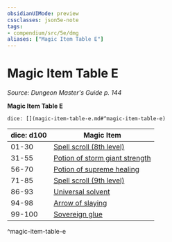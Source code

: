 ```yaml
---
obsidianUIMode: preview
cssclasses: json5e-note
tags:
- compendium/src/5e/dmg
aliases: ["Magic Item Table E"]
---
```

# Magic Item Table E
*Source: Dungeon Master's Guide p. 144* 

**Magic Item Table E**

`dice: [](magic-item-table-e.md#^magic-item-table-e)`

| dice: d100 | Magic Item |
|------------|------------|
| 01-30 | [Spell scroll (8th level)](/Systems/5e/items/spell-scroll-8th-level.md) |
| 31-55 | [Potion of storm giant strength](/Systems/5e/items/potion-of-storm-giant-strength.md) |
| 56-70 | [Potion of supreme healing](/Systems/5e/items/potion-of-supreme-healing.md) |
| 71-85 | [Spell scroll (9th level)](/Systems/5e/items/spell-scroll-9th-level.md) |
| 86-93 | [Universal solvent](/Systems/5e/items/universal-solvent.md) |
| 94-98 | [Arrow of slaying](/Systems/5e/items/arrow-of-slaying.md) |
| 99-100 | [Sovereign glue](/Systems/5e/items/sovereign-glue.md) |
^magic-item-table-e